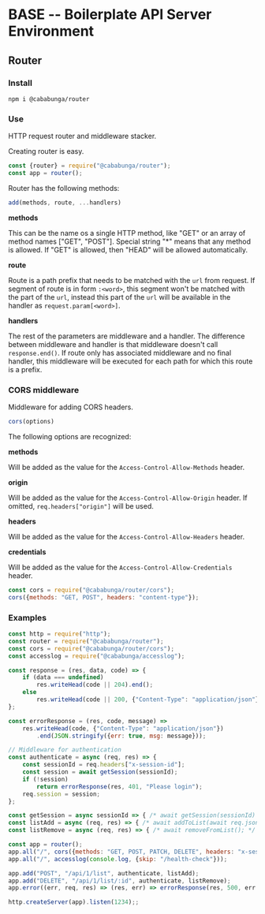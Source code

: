 # BASE -- Boilerplate API Server Environment

## Router

### Install

```shell
npm i @cababunga/router
```

### Use

HTTP request router and middleware stacker.

Creating router is easy.

```javascript
const {router} = require("@cababunga/router");
const app = router();
```

Router has the following methods:

```javascript
add(methods, route, ...handlers)
```

**methods**

This can be the name os a single HTTP method, like "GET" or an array of method names ["GET", "POST"]. Special string "*" means that any method is allowed. If "GET" is allowed, then "HEAD" will be allowed automatically.


**route**

Route is a path prefix that needs to be matched with the `url` from request. If segment of route is in form `:<word>`, this segment won't be matched with the part of the `url`, instead this part of the `url` will be available in the handler as `request.param[<word>]`.

**handlers**

The rest of the parameters are middleware and a handler. The difference between middleware and handler is that middleware doesn't call `response.end()`. If route only has associated middleware and no final handler, this middleware will be executed for each path for which this route is a prefix.

### CORS middleware

Middleware for adding CORS headers.

```javascript
cors(options)
```

The following options are recognized:

**methods**

 Will be added as the value for the `Access-Control-Allow-Methods` header.

 **origin**

 Will be added as the value for the `Access-Control-Allow-Origin` header. If omitted, `req.headers["origin"]` will be used.

 **headers**
 
 Will be added as the value for the `Access-Control-Allow-Headers` header.

 **credentials**

 Will be added as the value for the `Access-Control-Allow-Credentials` header.

```javascript
const cors = require("@cababunga/router/cors");
cors({methods: "GET, POST", headers: "content-type"});
```


### Examples

```javascript
const http = require("http");
const router = require("@cababunga/router");
const cors = require("@cababunga/router/cors");
const accesslog = require("@cababunga/accesslog");

const response = (res, data, code) => {
    if (data === undefined)
        res.writeHead(code || 204).end();
    else
        res.writeHead(code || 200, {"Content-Type": "application/json"}).end(JSON.stringify(data));
};

const errorResponse = (res, code, message) =>
    res.writeHead(code, {"Content-Type": "application/json"})
        .end(JSON.stringify({err: true, msg: message}));

// Middleware for authentication
const authenticate = async (req, res) => {
    const sessionId = req.headers["x-session-id"];
    const session = await getSession(sessionId);
    if (!session)
        return errorResponse(res, 401, "Please login");
    req.session = session;
};

const getSession = async sessionId => { /* await getSession(sessionId) */ return Promise.resolve(1); };
const listAdd = async (req, res) => { /* await addToList(await req.json()); */ response(res, {ok: true}); };
const listRemove = async (req, res) => { /* await removeFromList(); */ response(res); };

const app = router();
app.all("/", cors({methods: "GET, POST, PATCH, DELETE", headers: "x-session-id, content-type"}));
app.all("/", accesslog(console.log, {skip: "/health-check"}));

app.add("POST", "/api/1/list", authenticate, listAdd);
app.add("DELETE", "/api/1/list/:id", authenticate, listRemove);
app.error((err, req, res) => (res, err) => errorResponse(res, 500, err.message));

http.createServer(app).listen(1234);;
```
